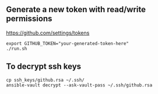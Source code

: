 ## Generate a new token with read/write permissions
https://github.com/settings/tokens


```
export GITHUB_TOKEN="your-generated-token-here"
./run.sh
```

## To decrypt ssh keys
```
cp ssh_keys/github.rsa ~/.ssh/
ansible-vault decrypt --ask-vault-pass ~/.ssh/github.rsa
```
